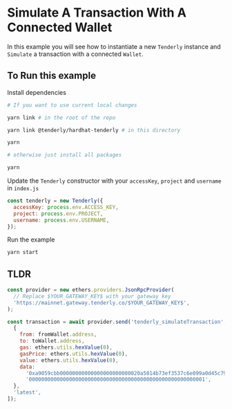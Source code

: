 # Simulate A Transaction With A Connected Wallet

In this example you will see how to instantiate a new `Tenderly` instance and `Simulate` a transaction with a connected `Wallet`.

## To Run this example

Install dependencies

```bash
# If you want to use current local changes

yarn link # in the root of the repo

yarn link @tenderly/hardhat-tenderly # in this directory

yarn

# otherwise just install all packages

yarn
```

Update the `Tenderly` constructor with your `accessKey`, `project` and `username` in `index.js`

```javascript
const tenderly = new Tenderly({
  accessKey: process.env.ACCESS_KEY,
  project: process.env.PROJECT,
  username: process.env.USERNAME,
});
```

Run the example

```bash
yarn start
```

## TLDR

```javascript
const provider = new ethers.providers.JsonRpcProvider(
  // Replace $YOUR_GATEWAY_KEY$ with your gateway key
  'https://mainnet.gateway.tenderly.co/$YOUR_GATEWAY_KEY$',
);

const transaction = await provider.send('tenderly_simulateTransaction', [
  {
    from: fromWallet.address,
    to: toWallet.address,
    gas: ethers.utils.hexValue(0),
    gasPrice: ethers.utils.hexValue(0),
    value: ethers.utils.hexValue(0),
    data:
      '0xa9059cbb00000000000000000000000020a5814b73ef3537c6e099a0d45c798f4bd6e1d60000000' +
      '000000000000000000000000000000000000000000000000000000001',
  },
  'latest',
]);
```
